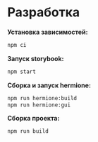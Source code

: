 # Разработка

**Установка зависимостей:**

```sh
npm ci
```

**Запуск storybook:**

```sh
npm start
```

**Сборка и запуск hermione:**

```sh
npm run hermione:build
npm run hermione:gui
```

**Сборка проекта:**

```sh
npm run build
```
